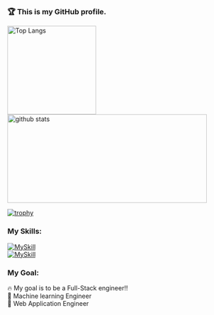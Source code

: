 <h3 align="left">🏆 This is my GitHub profile. </h3>

<p align="left"> 
  <img alt="Top Langs" height="200px" src="https://github-readme-stats.vercel.app/api/top-langs/?username=Yuma-Tsukakoshi&layout=compact&show_icons=true&theme=synthwave" />
  <img alt="github stats" height="200px" width="450px" src="https://github-readme-stats.vercel.app/api?username=Yuma-Tsukakoshi&theme=synthwave&show_icons=ture" />
</p>

[![trophy](https://github-profile-trophy.vercel.app/?username=Yuma-Tsukakoshi&margin-w=15&theme=onestar&row=1&column=6
)](https://github.com/ryo-ma/github-profile-trophy)  

<h3 align="left">My Skills:</h3>

[![MySkill](https://skillicons.dev/icons?i=py,pytorch,opencv,sklearn,react,nextjs,ts,tailwind,php,laravel,mysql&theme=dark)](https://skillicons.dev)  
[![MySkill](https://skillicons.dev/icons?i=dart,flutter,aws,docker,postman&theme=dark)](https://skillicons.dev)  



<h3 align="left">My Goal:</h3>

🔥 My goal is to be a Full-Stack engineer!!     
🤖 Machine learning Engineer  
🎨 Web Application Engineer 
